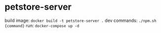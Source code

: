 # petstore-server

build image: `docker build -t petstore-server .`
dev commands: `./npm.sh {command}`
run: `docker-compose up -d`

